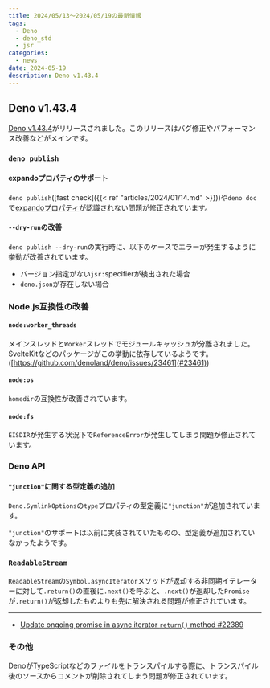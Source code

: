 ```yaml
---
title: 2024/05/13〜2024/05/19の最新情報
tags:
  - Deno
  - deno_std
  - jsr
categories:
  - news
date: 2024-05-19
description: Deno v1.43.4
---
```


## Deno v1.43.4

[Deno v1.43.4](https://github.com/denoland/deno/releases/tag/v1.43.4)がリリースされました。このリリースはバグ修正やパフォーマンス改善などがメインです。

### `deno publish`

#### expandoプロパティのサポート

`deno publish`([fast check]({{< ref "articles/2024/01/14.md" >}}))や`deno doc`で[expandoプロパティ](https://developer.mozilla.org/en-US/docs/Glossary/Expando)が認識されない問題が修正されています。

#### `--dry-run`の改善

`deno publish --dry-run`の実行時に、以下のケースでエラーが発生するように挙動が改善されています。

- バージョン指定がない`jsr:`specifierが検出された場合
- `deno.json`が存在しない場合

### Node.js互換性の改善

#### `node:worker_threads`

メインスレッドと`Worker`スレッドでモジュールキャッシュが分離されました。SvelteKitなどのパッケージがこの挙動に依存しているようです。([https://github.com/denoland/deno/issues/23461](#23461))

#### `node:os`

`homedir`の互換性が改善されています。

#### `node:fs`

`EISDIR`が発生する状況下で`ReferenceError`が発生してしまう問題が修正されています。

### Deno API

#### `"junction"`に関する型定義の追加

`Deno.SymlinkOptions`の`type`プロパティの型定義に`"junction"`が追加されています。

`"junction"`のサポートは以前に実装されていたものの、型定義が追加されていなかったようです。

### `ReadableStream`

`ReadableStream`の`Symbol.asyncIterator`メソッドが返却する非同期イテレーターに対して`.return()`の直後に`.next()`を呼ぶと、`.next()`が返却した`Promise`が`.return()`が返却したものよりも先に解決される問題が修正されています。

---

- [Update ongoing promise in async iterator `return()` method #22389](https://github.com/denoland/deno/issues/22389)

### その他

DenoがTypeScriptなどのファイルをトランスパイルする際に、トランスパイル後のソースからコメントが削除されてしまう問題が修正されています。
